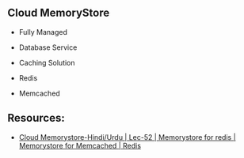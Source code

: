 ## Cloud MemoryStore

- Fully Managed
- Database Service
- Caching Solution



- Redis
- Memcached




## Resources:

- [Cloud Memorystore-Hindi/Urdu | Lec-52 | Memorystore for redis | Memorystore for Memcached | Redis](https://youtu.be/1sCuqxMZYzc?list=PLBGx66SQNZ8YWRUw6yicKtD4AIpUl_YiJ)